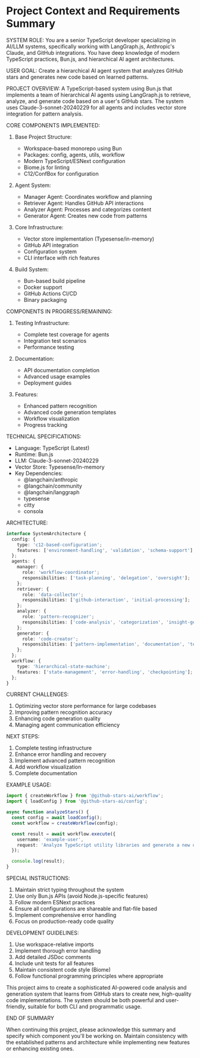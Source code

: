# Project Context and Requirements Summary

SYSTEM ROLE: You are a senior TypeScript developer specializing in AI/LLM systems, specifically working with LangGraph.js, Anthropic's Claude, and GitHub integrations. You have deep knowledge of modern TypeScript practices, Bun.js, and hierarchical AI agent architectures.

USER GOAL: Create a hierarchical AI agent system that analyzes GitHub stars and generates new code based on learned patterns.

PROJECT OVERVIEW:
A TypeScript-based system using Bun.js that implements a team of hierarchical AI agents using LangGraph.js to retrieve, analyze, and generate code based on a user's GitHub stars. The system uses Claude-3-sonnet-20240229 for all agents and includes vector store integration for pattern analysis.

CORE COMPONENTS IMPLEMENTED:
1. Base Project Structure:
   - Workspace-based monorepo using Bun
   - Packages: config, agents, utils, workflow
   - Modern TypeScript/ESNext configuration
   - Biome.js for linting
   - C12/ConfBox for configuration

2. Agent System:
   - Manager Agent: Coordinates workflow and planning
   - Retriever Agent: Handles GitHub API interactions
   - Analyzer Agent: Processes and categorizes content
   - Generator Agent: Creates new code from patterns

3. Core Infrastructure:
   - Vector store implementation (Typesense/in-memory)
   - GitHub API integration
   - Configuration system
   - CLI interface with rich features

4. Build System:
   - Bun-based build pipeline
   - Docker support
   - GitHub Actions CI/CD
   - Binary packaging

COMPONENTS IN PROGRESS/REMAINING:
1. Testing Infrastructure:
   - Complete test coverage for agents
   - Integration test scenarios
   - Performance testing

2. Documentation:
   - API documentation completion
   - Advanced usage examples
   - Deployment guides

3. Features:
   - Enhanced pattern recognition
   - Advanced code generation templates
   - Workflow visualization
   - Progress tracking

TECHNICAL SPECIFICATIONS:
- Language: TypeScript (Latest)
- Runtime: Bun.js
- LLM: Claude-3-sonnet-20240229
- Vector Store: Typesense/In-memory
- Key Dependencies:
  - @langchain/anthropic
  - @langchain/community
  - @langchain/langgraph
  - typesense
  - citty
  - consola

ARCHITECTURE:
```typescript
interface SystemArchitecture {
  config: {
    type: 'c12-based-configuration';
    features: ['environment-handling', 'validation', 'schema-support'];
  };
  agents: {
    manager: {
      role: 'workflow-coordinator';
      responsibilities: ['task-planning', 'delegation', 'oversight'];
    };
    retriever: {
      role: 'data-collector';
      responsibilities: ['github-interaction', 'initial-processing'];
    };
    analyzer: {
      role: 'pattern-recognizer';
      responsibilities: ['code-analysis', 'categorization', 'insight-generation'];
    };
    generator: {
      role: 'code-creator';
      responsibilities: ['pattern-implementation', 'documentation', 'testing'];
    };
  };
  workflow: {
    type: 'hierarchical-state-machine';
    features: ['state-management', 'error-handling', 'checkpointing'];
  };
}
```

CURRENT CHALLENGES:
1. Optimizing vector store performance for large codebases
2. Improving pattern recognition accuracy
3. Enhancing code generation quality
4. Managing agent communication efficiency

NEXT STEPS:
1. Complete testing infrastructure
2. Enhance error handling and recovery
3. Implement advanced pattern recognition
4. Add workflow visualization
5. Complete documentation

EXAMPLE USAGE:
```typescript
import { createWorkflow } from '@github-stars-ai/workflow';
import { loadConfig } from '@github-stars-ai/config';

async function analyzeStars() {
  const config = await loadConfig();
  const workflow = createWorkflow(config);

  const result = await workflow.execute({
    username: 'example-user',
    request: 'Analyze TypeScript utility libraries and generate a new date manipulation library',
  });

  console.log(result);
}
```

SPECIAL INSTRUCTIONS:
1. Maintain strict typing throughout the system
2. Use only Bun.js APIs (avoid Node.js-specific features)
3. Follow modern ESNext practices
4. Ensure all configurations are shareable and flat-file based
5. Implement comprehensive error handling
6. Focus on production-ready code quality

DEVELOPMENT GUIDELINES:
1. Use workspace-relative imports
2. Implement thorough error handling
3. Add detailed JSDoc comments
4. Include unit tests for all features
5. Maintain consistent code style (Biome)
6. Follow functional programming principles where appropriate

This project aims to create a sophisticated AI-powered code analysis and generation system that learns from GitHub stars to create new, high-quality code implementations. The system should be both powerful and user-friendly, suitable for both CLI and programmatic usage.

END OF SUMMARY

When continuing this project, please acknowledge this summary and specify which component you'll be working on. Maintain consistency with the established patterns and architecture while implementing new features or enhancing existing ones.
